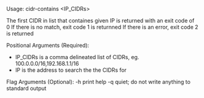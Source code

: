 Usage: cidr-contains <IP_CIDRs> <IP>

The first CIDR in list that containes given IP is returned with an exit code of 0
If there is no match, exit code 1 is returnned
If there is an error, exit code 2 is returned

Positional Arguments (Required):
- IP_CIDRs is a comma delineated list of CIDRs, eg. 100.0.0.0/16,192.168.1.1/16
- IP is the address to search the the CIDRs for

Flag Arguments (Optional):
-h print help
-q quiet; do not write anything to standard output
